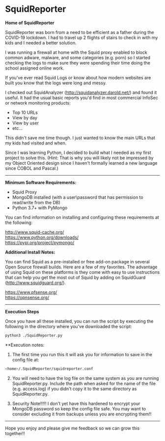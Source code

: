 # SquidReporter
**Home of SquidReporter**

SquidReporter was born from a need to be efficient as a father during the COVID-19 lockdown.  I had to travel up 2 flights of stairs to check in with my kids and I needed a better solution.  

I was running a firewall at home with the Squid proxy enabled to block common adware, malware, and some categories (e.g. porn) so I started checking the logs to make sure they were spending their time doing the school assigned online work.

If you've ever read Squid Logs or know about how modern websites are built you know that the logs were long and messy.

I checked out SquidAnalyzer (http://squidanalyzer.darold.net/) and found it useful.  It had the usual basic reports you'd find in most commercial InfoSec or network monitoring products:

- Top 10 URLs
- View by day
- View by user
- etc...

This didn't save me time though.  I just wanted to know the main URLs that my kids had visited and when.

Since I was learning Python, I decided to build what I needed as my first project to solve this.   (Hint: That is why you will likely not be impressed by my Object Oriented design since I haven't formally learned a new language since COBOL and Pascal.)

------------------------------------------------------------------------------------------------------------

**Minimum Software Requirements:**

- Squid Proxy
- MongoDB installed (with a user\password that has permission to read/write from the DB)
- Python 3.7+ with PyMongo

You can find information on installing and configuring these requirements at the following:

http://www.squid-cache.org/  
https://www.python.org/downloads/  
https://pypi.org/project/pymongo/

**Additional Install Notes:**  

You can find Squid as a pre-installed or free add-on package in several Open Source firewall builds.  Here are a few of my favorites.  The advantage of using Squid on these platforms is they come with easy to use instructions that can help you get the most out of Squid by adding on SquidGuard (http://www.squidguard.org/).

https://www.pfsense.org/  
https://opnsense.org/

------------------------------------------------------------------------------------------------------------

**Execution Steps**

Once you have all these installed, you can run the script by executing the following in the directory where you've downloaded the script:

```bash
python3 ./SquidReporter.py
```

**Execution notes:

1. The first time you run this it will ask you for information to save in the config file at:

```bash
<home>/.SquidReporter/squidreporter.conf
```

2. You will need to have the log file on the same system as you are running SquidReporter.py.  Include the path when asked for the name of the file (e.g. access.log) if you didn't copy it to the same directory as SquidReporter.py.

3.  Security Note!!!!!  I don't yet have this hardened to encrypt your MongoDB password so keep the config file safe.  You may want to consider excluding it from backups unless you are encrypting them!!

------------------------------------------------------------------------------------------------------------

Hope you enjoy and please give me feedback so we can grow this together!!
